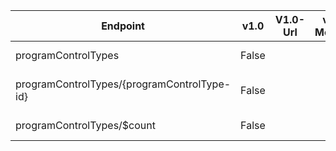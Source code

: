 | Endpoint | v1.0 | V1.0-Url | v1.0-Methods | v1.0-docs | beta | Beta-Url | Beta-Methods | Beta-Docs | Path | Root | Children | Segment |
| ----------| ----------| ----------| ----------| ----------| ----------| ----------| ----------| ----------| ----------| ----------| ----------| ----------|
| programControlTypes| False| | |  | True| https://graph.microsoft.com/beta/programControlTypes| Get Post| https://learn.microsoft.com/graph/api/programcontroltype-list?view=graph-rest-beta | programControlTypes| programControlTypes| 2| programControlTypes|
| programControlTypes/{programControlType-id}| False| | |  | True| https://graph.microsoft.com/beta/programControlTypes/{programControlType-id}| Get Patch Delete|   | programControlTypes {programControlType-id}| programControlTypes| 0| {programControlType-id}|
| programControlTypes/$count| False| | |  | True| https://graph.microsoft.com/beta/programControlTypes/$count| Get| | programControlTypes $count| programControlTypes| 0| $count|
